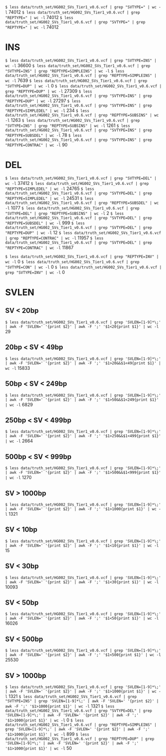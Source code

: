 `$ less data/truth_set/HG002_SVs_Tier1_v0.6.vcf | grep "SVTYPE=" | wc -l`
74012
`$ less data/truth_set/HG002_SVs_Tier1_v0.6.vcf | grep "REPTYPE=" | wc -l`
74012
`$ less data/truth_set/HG002_SVs_Tier1_v0.6.vcf | grep "SVTYPE=" | grep "REPTYPE=" | wc -l`
74012

# INS
`$ less data/truth_set/HG002_SVs_Tier1_v0.6.vcf | grep "SVTYPE=INS" | wc -l`
36600
`$ less data/truth_set/HG002_SVs_Tier1_v0.6.vcf | grep "SVTYPE=INS" | grep "REPTYPE=SIMPLEINS" | wc -l`
`$ less data/truth_set/HG002_SVs_Tier1_v0.6.vcf | grep "REPTYPE=SIMPLEINS" | wc -l`
7639
`$ less data/truth_set/HG002_SVs_Tier1_v0.6.vcf | grep "SVTYPE=DUP" | wc -l`
0
`$ less data/truth_set/HG002_SVs_Tier1_v0.6.vcf | grep "REPTYPE=DUP" | wc -l`
27309
`$ less data/truth_set/HG002_SVs_Tier1_v0.6.vcf | grep "SVTYPE=INS" | grep "REPTYPE=DUP" | wc -l`
27297
`$ less data/truth_set/HG002_SVs_Tier1_v0.6.vcf | grep "SVTYPE=INS" | grep "REPTYPE=SIMPLEDEL" | wc -l`
234
`$ less data/truth_set/HG002_SVs_Tier1_v0.6.vcf | grep "REPTYPE=SUBSINS" | wc -l`
1263
`$ less data/truth_set/HG002_SVs_Tier1_v0.6.vcf | grep "SVTYPE=INS" | grep "REPTYPE=SUBSINS" | wc -l`
1261
`$ less data/truth_set/HG002_SVs_Tier1_v0.6.vcf | grep "SVTYPE=INS" | grep "REPTYPE=SUBSDEL" | wc -l`
78
`$ less data/truth_set/HG002_SVs_Tier1_v0.6.vcf | grep "SVTYPE=INS" | grep "REPTYPE=CONTRAC" | wc -l`
90

# DEL
`$ less data/truth_set/HG002_SVs_Tier1_v0.6.vcf | grep "SVTYPE=DEL" | wc -l`
37412
`$ less data/truth_set/HG002_SVs_Tier1_v0.6.vcf | grep "REPTYPE=SIMPLEDEL" | wc -l`
24765
`$ less data/truth_set/HG002_SVs_Tier1_v0.6.vcf | grep "SVTYPE=DEL" | grep "REPTYPE=SIMPLEDEL" | wc -l`
24531
`$ less data/truth_set/HG002_SVs_Tier1_v0.6.vcf | grep "REPTYPE=SUBSDEL" | wc -l`
1077
`$ less data/truth_set/HG002_SVs_Tier1_v0.6.vcf | grep "SVTYPE=DEL" | grep "REPTYPE=SUBSINS" | wc -l`
2
`$ less data/truth_set/HG002_SVs_Tier1_v0.6.vcf | grep "SVTYPE=DEL" | grep "REPTYPE=SUBSDEL" | wc -l`
999
`$ less data/truth_set/HG002_SVs_Tier1_v0.6.vcf | grep "SVTYPE=DEL" | grep "REPTYPE=DUP" | wc -l`
12
`$ less data/truth_set/HG002_SVs_Tier1_v0.6.vcf | grep "REPTYPE=CONTRAC" | wc -l`
11957
`$ less data/truth_set/HG002_SVs_Tier1_v0.6.vcf | grep "SVTYPE=DEL" | grep "REPTYPE=CONTRAC" | wc -l`
11867

`$ less data/truth_set/HG002_SVs_Tier1_v0.6.vcf | grep "REPTYPE=INV" | wc -l`
0
`$ less data/truth_set/HG002_SVs_Tier1_v0.6.vcf | grep "SVTYPE=CON" | wc -l`
0
`$ less data/truth_set/HG002_SVs_Tier1_v0.6.vcf | grep "SVTYPE=INV" | wc -l`
0

# SVLEN
## SV < 20bp
`$ less data/truth_set/HG002_SVs_Tier1_v0.6.vcf | grep 'SVLEN=[1-9]*\;' | awk -F 'SVLEN=' '{print $2}' | awk -F ';' '$1<20{print $1}' | wc -l`
29
## 20bp < SV < 49bp
`$ less data/truth_set/HG002_SVs_Tier1_v0.6.vcf | grep 'SVLEN=[1-9]*\;' | awk -F 'SVLEN=' '{print $2}' | awk -F ';' '$1>20&&$1<49{print $1}' | wc -l`
15833
## 50bp < SV < 249bp
`$ less data/truth_set/HG002_SVs_Tier1_v0.6.vcf | grep 'SVLEN=[1-9]*\;' | awk -F 'SVLEN=' '{print $2}' | awk -F ';' '$1>50&&$1<249{print $1}' | wc -l`
6829
## 250bp < SV < 499bp
`$ less data/truth_set/HG002_SVs_Tier1_v0.6.vcf | grep 'SVLEN=[1-9]*\;' | awk -F 'SVLEN=' '{print $2}' | awk -F ';' '$1>250&&$1<499{print $1}' | wc -l`
2664
## 500bp < SV < 999bp
`$ less data/truth_set/HG002_SVs_Tier1_v0.6.vcf | grep 'SVLEN=[1-9]*\;' | awk -F 'SVLEN=' '{print $2}' | awk -F ';' '$1>500&&$1<999{print $1}' | wc -l`
1270
## SV > 1000bp
`$ less data/truth_set/HG002_SVs_Tier1_v0.6.vcf | grep 'SVLEN=[1-9]*\;' | awk -F 'SVLEN=' '{print $2}' | awk -F ';' '$1>1000{print $1}' | wc -l`
1321




## SV < 10bp
`$ less data/truth_set/HG002_SVs_Tier1_v0.6.vcf | grep 'SVLEN=[1-9]*\;' | awk -F 'SVLEN=' '{print $2}' | awk -F ';' '$1<10{print $1}' | wc -l`
15
## SV < 30bp
`$ less data/truth_set/HG002_SVs_Tier1_v0.6.vcf | grep 'SVLEN=[1-9]*\;' | awk -F 'SVLEN=' '{print $2}' | awk -F ';' '$1<30{print $1}' | wc -l`
10093

## SV < 50bp
`$ less data/truth_set/HG002_SVs_Tier1_v0.6.vcf | grep 'SVLEN=[1-9]*\;' | awk -F 'SVLEN=' '{print $2}' | awk -F ';' '$1<50{print $1}' | wc -l`
16026

## SV < 500bp
`$ less data/truth_set/HG002_SVs_Tier1_v0.6.vcf | grep 'SVLEN=[1-9]*\;' | awk -F 'SVLEN=' '{print $2}' | awk -F ';' '$1<500{print $1}' | wc -l`
25530

## SV > 1000bp
`$ less data/truth_set/HG002_SVs_Tier1_v0.6.vcf | grep 'SVLEN=[1-9]*\;' | awk -F 'SVLEN=' '{print $2}' | awk -F ';' '$1>1000{print $1}' | wc -l`
1321
`$ less data/truth_set/HG002_SVs_Tier1_v0.6.vcf | grep "SVTYPE=INS" | grep 'SVLEN=[1-9]*\;' | awk -F 'SVLEN=' '{print $2}' | awk -F ';' '$1>1000{print $1}' | wc -l`
1321
`$ less data/truth_set/HG002_SVs_Tier1_v0.6.vcf | grep "SVTYPE=DEL" | grep 'SVLEN=[1-9]*\;' | awk -F 'SVLEN=' '{print $2}' | awk -F ';' '$1>1000{print $1}' | wc -l`
0
`$ less data/truth_set/HG002_SVs_Tier1_v0.6.vcf | grep "REPTYPE=SIMPLEINS" | grep 'SVLEN=[1-9]*\;' | awk -F 'SVLEN=' '{print $2}' | awk -F ';' '$1>1000{print $1}' | wc -l`
899
`$ less data/truth_set/HG002_SVs_Tier1_v0.6.vcf | grep "REPTYPE=DUP" | grep 'SVLEN=[1-9]*\;' | awk -F 'SVLEN=' '{print $2}' | awk -F ';' '$1>1000{print $1}' | wc -l`
50
